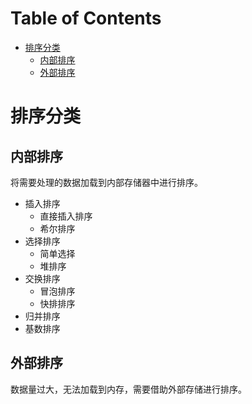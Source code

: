 # Table of Contents

* [排序分类](#排序分类)
  * [内部排序](#内部排序)
  * [外部排序](#外部排序)



# 排序分类

## 内部排序

将需要处理的数据加载到内部存储器中进行排序。

+ 插入排序
    + 直接插入排序
    + 希尔排序
+ 选择排序
    + 简单选择
    + 堆排序
+ 交换排序
    + 冒泡排序
    + 快排排序
+ 归并排序
+ 基数排序

## 外部排序

数据量过大，无法加载到内存，需要借助外部存储进行排序。
